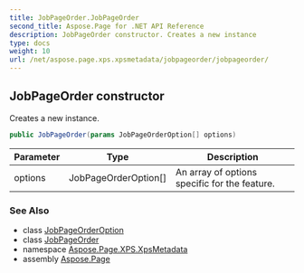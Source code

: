```yaml
---
title: JobPageOrder.JobPageOrder
second_title: Aspose.Page for .NET API Reference
description: JobPageOrder constructor. Creates a new instance
type: docs
weight: 10
url: /net/aspose.page.xps.xpsmetadata/jobpageorder/jobpageorder/
---
```

## JobPageOrder constructor

Creates a new instance.

```csharp
public JobPageOrder(params JobPageOrderOption[] options)
```

| Parameter | Type | Description |
| --- | --- | --- |
| options | JobPageOrderOption[] | An array of options specific for the feature. |

### See Also

* class [JobPageOrderOption](../../jobpageorder.jobpageorderoption/)
* class [JobPageOrder](../)
* namespace [Aspose.Page.XPS.XpsMetadata](../../jobpageorder/)
* assembly [Aspose.Page](../../../)


